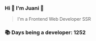 ### Hi 👋 I&#39;m Juani 🦁

> I&#39;m a Frontend Web Developer SSR

### 📚 Days being a developer: 1252
